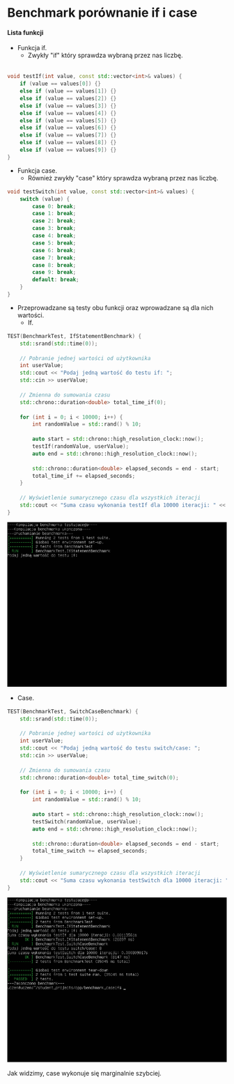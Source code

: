 # Benchmark porównanie if i case
#### Lista funkcji 
                
+ Funkcja if.
    + Zwykły "if" który sprawdza wybraną przez nas liczbę.

```cpp

void testIf(int value, const std::vector<int>& values) {
    if (value == values[0]) {}
    else if (value == values[1]) {}
    else if (value == values[2]) {}
    else if (value == values[3]) {}
    else if (value == values[4]) {}
    else if (value == values[5]) {}
    else if (value == values[6]) {}
    else if (value == values[7]) {}
    else if (value == values[8]) {}
    else if (value == values[9]) {}
}
```
+ Funkcja case.
    + Również zwykły "case" który sprawdza wybraną przez nas liczbę.

```cpp
void testSwitch(int value, const std::vector<int>& values) {
    switch (value) {
        case 0: break;
        case 1: break;
        case 2: break;
        case 3: break;
        case 4: break;
        case 5: break;
        case 6: break;
        case 7: break;
        case 8: break;
        case 9: break;
        default: break;
    }
}
```

+ Przeprowadzane są testy obu funkcji oraz wprowadzane są dla nich wartości.
  + If.

```cpp
TEST(BenchmarkTest, IfStatementBenchmark) {
    std::srand(std::time(0));

    // Pobranie jednej wartości od użytkownika
    int userValue;
    std::cout << "Podaj jedną wartość do testu if: ";
    std::cin >> userValue;

    // Zmienna do sumowania czasu
    std::chrono::duration<double> total_time_if(0);

    for (int i = 0; i < 10000; i++) {
        int randomValue = std::rand() % 10;

        auto start = std::chrono::high_resolution_clock::now();
        testIf(randomValue, userValue);
        auto end = std::chrono::high_resolution_clock::now();

        std::chrono::duration<double> elapsed_seconds = end - start;
        total_time_if += elapsed_seconds;
    }

    // Wyświetlenie sumarycznego czasu dla wszystkich iteracji
    std::cout << "Suma czasu wykonania testIf dla 10000 iteracji: " << total_time_if.count() << "s\n";
}
```
![Tekst](nowe.png)
  + Case.

```cpp
TEST(BenchmarkTest, SwitchCaseBenchmark) {
    std::srand(std::time(0));

    // Pobranie jednej wartości od użytkownika
    int userValue;
    std::cout << "Podaj jedną wartość do testu switch/case: ";
    std::cin >> userValue;

    // Zmienna do sumowania czasu
    std::chrono::duration<double> total_time_switch(0);

    for (int i = 0; i < 10000; i++) {
        int randomValue = std::rand() % 10;

        auto start = std::chrono::high_resolution_clock::now();
        testSwitch(randomValue, userValue);
        auto end = std::chrono::high_resolution_clock::now();

        std::chrono::duration<double> elapsed_seconds = end - start;
        total_time_switch += elapsed_seconds;
    }

    // Wyświetlenie sumarycznego czasu dla wszystkich iteracji
    std::cout << "Suma czasu wykonania testSwitch dla 10000 iteracji: " << total_time_switch.count() << "s\n";
}
```

![Tekst](nowe1.png)

Jak widzimy, case wykonuje się marginalnie szybciej.
